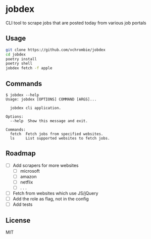 # jobdex

CLI tool to scrape jobs that are posted today from various job portals

## Usage

```bash
git clone https://github.com/vchrombie/jobdex
cd jobdex
poetry install
poetry shell
jobdex fetch -f apple
```

## Commands

```
$ jobdex --help
Usage: jobdex [OPTIONS] COMMAND [ARGS]...

  jobdex cli application.

Options:
  --help  Show this message and exit.

Commands:
  fetch  Fetch jobs from specified websites.
  ls     List supported websites to fetch jobs.
```

## Roadmap

- [ ] Add scrapers for more websites
  - [ ] microsoft
  - [ ] amazon
  - [ ] netflix
  - [ ] . . .
- [ ] Fetch from websites which use JS/jQuery
- [ ] Add the role as flag, not in the config
- [ ] Add tests

## License

MIT
